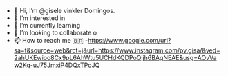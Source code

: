 - 👋 Hi, I’m @gisele vinkler Domingos.
- 👀 I’m interested in 
- 🌱 I’m currently learning
- 💞️ I’m looking to collaborate o
- 📫 How to reach me 🇧🇷
-https://www.google.com/url?sa=t&source=web&rct=j&url=https://www.instagram.com/pv.gisa/&ved=2ahUKEwioo8Cx9pL6AhWtu5UCHdKQDPoQjjh6BAgNEAE&usg=AOvVaw2Kq-uJ75JmxiP4DQxTPoJQ
<!---
gisele17/gisele17 is a ✨ special ✨ repository because its `README.md` (this file) appears on your GitHub profile.
You can click the Preview link to take a look at your changes.
--->
